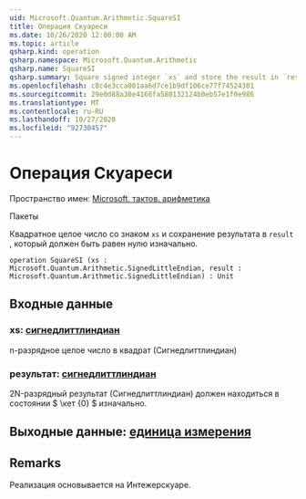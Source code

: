 ```yaml
---
uid: Microsoft.Quantum.Arithmetic.SquareSI
title: Операция Скуареси
ms.date: 10/26/2020 12:00:00 AM
ms.topic: article
qsharp.kind: operation
qsharp.namespace: Microsoft.Quantum.Arithmetic
qsharp.name: SquareSI
qsharp.summary: Square signed integer `xs` and store the result in `result`, which must be zero initially.
ms.openlocfilehash: c8c4e3cca001aa6d7ce1b9df106ce77f74524301
ms.sourcegitcommit: 29e0d88a30e4166fa580132124b0eb57e1f0e986
ms.translationtype: MT
ms.contentlocale: ru-RU
ms.lasthandoff: 10/27/2020
ms.locfileid: "92730457"
---
```

# <a name="squaresi-operation"></a>Операция Скуареси

Пространство имен: [Microsoft. тактов. арифметика](xref:Microsoft.Quantum.Arithmetic)

Пакеты [](https://nuget.org/packages/)


Квадратное целое число со знаком `xs` и сохранение результата в `result` , который должен быть равен нулю изначально.

```qsharp
operation SquareSI (xs : Microsoft.Quantum.Arithmetic.SignedLittleEndian, result : Microsoft.Quantum.Arithmetic.SignedLittleEndian) : Unit
```


## <a name="input"></a>Входные данные

### <a name="xs--signedlittleendian"></a>xs: [сигнедлиттлиндиан](xref:Microsoft.Quantum.Arithmetic.SignedLittleEndian)

n-разрядное целое число в квадрат (Сигнедлиттлиндиан)


### <a name="result--signedlittleendian"></a>результат: [сигнедлиттлиндиан](xref:Microsoft.Quantum.Arithmetic.SignedLittleEndian)

2N-разрядный результат (Сигнедлиттлиндиан) должен находиться в состоянии $ \кет {0} $ изначально.



## <a name="output--unit"></a>Выходные данные: [единица измерения](xref:microsoft.quantum.lang-ref.unit)



## <a name="remarks"></a>Remarks

Реализация основывается на Интежерскуаре.